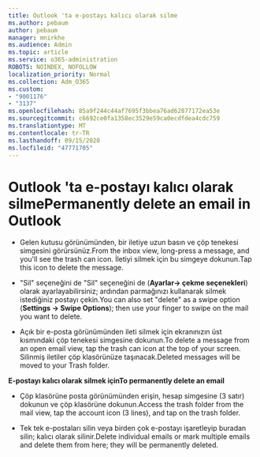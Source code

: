 ```yaml
---
title: Outlook 'ta e-postayı kalıcı olarak silme
ms.author: pebaum
author: pebaum
manager: mnirkhe
ms.audience: Admin
ms.topic: article
ms.service: o365-administration
ROBOTS: NOINDEX, NOFOLLOW
localization_priority: Normal
ms.collection: Adm_O365
ms.custom:
- "9001176"
- "3137"
ms.openlocfilehash: 85a9f244c44af7695f3bbea76ad62877172ea53e
ms.sourcegitcommit: c6692ce0fa1358ec3529e59ca0ecdfdea4cdc759
ms.translationtype: MT
ms.contentlocale: tr-TR
ms.lasthandoff: 09/15/2020
ms.locfileid: "47771705"
---
```

# <a name="permanently-delete-an-email-in-outlook"></a><span data-ttu-id="6ebbd-102">Outlook 'ta e-postayı kalıcı olarak silme</span><span class="sxs-lookup"><span data-stu-id="6ebbd-102">Permanently delete an email in Outlook</span></span>

- <span data-ttu-id="6ebbd-103">Gelen kutusu görünümünden, bir iletiye uzun basın ve çöp tenekesi simgesini görürsünüz.</span><span class="sxs-lookup"><span data-stu-id="6ebbd-103">From the inbox view, long-press a message, and you'll see the trash can icon.</span></span> <span data-ttu-id="6ebbd-104">İletiyi silmek için bu simgeye dokunun.</span><span class="sxs-lookup"><span data-stu-id="6ebbd-104">Tap this icon to delete the message.</span></span>

- <span data-ttu-id="6ebbd-105">"Sil" seçeneğini de "Sil" seçeneğini de (**Ayarlar-> çekme seçenekleri**) olarak ayarlayabilirsiniz; ardından parmağınızı kullanarak silmek istediğiniz postayı çekin.</span><span class="sxs-lookup"><span data-stu-id="6ebbd-105">You can also set "delete" as a swipe option (**Settings -> Swipe Options**); then use your finger to swipe on the mail you want to delete.</span></span> 

- <span data-ttu-id="6ebbd-106">Açık bir e-posta görünümünden ileti silmek için ekranınızın üst kısmındaki çöp tenekesi simgesine dokunun.</span><span class="sxs-lookup"><span data-stu-id="6ebbd-106">To delete a message from an open email view, tap the trash can icon at the top of your screen.</span></span> <span data-ttu-id="6ebbd-107">Silinmiş iletiler çöp klasörünüze taşınacak.</span><span class="sxs-lookup"><span data-stu-id="6ebbd-107">Deleted messages will be moved to your Trash folder.</span></span> 

<span data-ttu-id="6ebbd-108">**E-postayı kalıcı olarak silmek için**</span><span class="sxs-lookup"><span data-stu-id="6ebbd-108">**To permanently delete an email**</span></span>

- <span data-ttu-id="6ebbd-109">Çöp klasörüne posta görünümünden erişin, hesap simgesine (3 satır) dokunun ve çöp klasörüne dokunun.</span><span class="sxs-lookup"><span data-stu-id="6ebbd-109">Access the trash folder from the mail view, tap the account icon (3 lines), and tap on the trash folder.</span></span>

- <span data-ttu-id="6ebbd-110">Tek tek e-postaları silin veya birden çok e-postayı işaretleyip buradan silin; kalıcı olarak silinir.</span><span class="sxs-lookup"><span data-stu-id="6ebbd-110">Delete individual emails or mark multiple emails and delete them from here; they will be permanently deleted.</span></span>